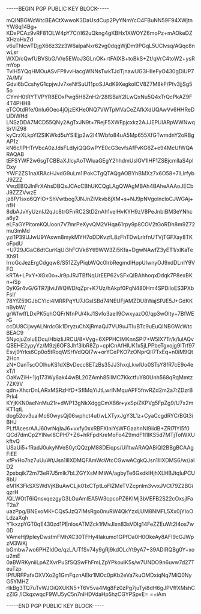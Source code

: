 -----BEGIN PGP PUBLIC KEY BLOCK-----

mQINBGWcWtcBEACtXwwoK3DaUsdCup2PyYNmYcO4FBuNN59F94XWjtnYW8q14Bg+
KDxPCAz9vRF81OLW4pY7C//I62uQkng4gKBHx1XWOYZ6moPz+mAOkeDZXHzoHxZd
v6uThIcwTDjgX66z32z3W6alpaNxr62vg0dqgWjDm9PGqL5UClvsq/AQqc8nwLsr
WXD/cQwfUBVSbG/V/e5EWoJ3GLnOK+rtFAIXB+toBkS+Zt/qVrC4toW2+ysRmYop
TvIH5YQqHMOuASvFPIlvvHacgWNNsTwkTJdTjnawUG3HIIeFyO430gDiUP77A/MV
Gdvi6bCcshyG1cpjwJv7xeNfSuU11poSJAdK9XegkoICV8Z7M8kF/Pfv3jjSg55o
CYmH0tRYTVPYR8EOxPwg5H8ZnH2r28ISBaY2lLwQxNu5Q4xTrQcPkAZ9F4T4PHH8
eTCOtdRfe/0nIu6Oec4jOjzEKHe0NQ7VWTpMVaCeZAfkXdUQAwVv6HHReDUDiWHd
LNSzDDA7MCD55QNy2AgTxJN9t+7RejF5XWFpjcxkz2AJJEPUlARpWWNwqSrVIZ98
kyCrzXLkpYI2SlKWkd5uYSlEjp2w2I41Wbfo84uA5Mp655XfGTwmdnY2oRBgAP1z
kN6c/lPHTrVbcA0zJdsFLdIyiQQGwPYE0cG3evfsAfFvKG6Z+e94McUfWQARAQAB
tEFSYWF2w6sgTCBBaXJlcyAoTWluaGEgY2hhdmUsIGV1IHF1ZSBjcmllaS4pIDxy
YWF2ZS1naXRAcHJvdG9uLm1lPokCTgQTAQgAOBYhBMXz7x6O58+7lLlrfybJ9ZZZ
VwzEBQJlnFrXAhsDBQsJCAcCBhUKCQgLAgQWAgMBAh4BAheAAAoJECbJ9ZZZVwzE
jz8P/1sxo6QYlO+ShVwtbog7JNJnZIVkvb8jXM+s+NJ9pNVgolncloCJWGAj+nfH
8dbAJvYyUznIJ2qJc8trGFnRC2StD2nAh1velHvKYH9zV8PeJnbIBM3eYNhca6y2
eLFaGYPitomKQUoon7V7mrPeXyvQM2VHqa61rpy9p8COV2tGoRDh8m9Z72mu3mMd
yzi1P39UJwU9YAxwn8mykMYH7oDDKvzfL8zFhTDwLrlrfnUTVjTGFXay8TKoFpdU
+U729JGaC6dtCurKqUi3hFOVk6Ytl9WW3Zi5Kfa+DgwNAwfZ3yET1/xlKaTeXh91
IrroGcJezErgCdgqw8/S51ZZyPiqbWQc0lrbRegmdlHppUlwnyOJ9xdDLnlY9VFO
kRTA+LPxY+XGx0o+Jr9pJRJTBfNqUrEEP62vSFxQIBAhhoqxDdqk7P8exBKn+iSp
0yKGr4vG/GTR7jIviJWQWD/qZpr+K7Uz/hAkpf0PqN480Hm4SPDiloES3PXbFsI/
78YfZ59GJbCYIci4MRRPqYU7JGsISBd74NEUFjAMZDU8WajSPJE5J+GdKKnBybW/
grWfwffLDxPK5qhOQFrNfnPU/4kJ1Svfo3aell9CwxyazO0/qp3wOlty+7BfWErG
ccDU8CijwyALNrdcGk1DryzuChXjRmaQJ7VU9uJTIuBTc9uEuQINBGWcWtcBEAC9
5NyojuZoluEDcu/HbizIiJRCU/8+Vyg+6XPPHClMKnnSPl7+W5IX7Tr/k/lulAQv
QBEHE2ypyYz/M9zj6OF3Jhf3IbR8Zp+cpICnAfHlUK1x5jLPPbeTgxojg9ITrf97
Esvj9Yrks6Cp0o5tRoqWSHVdQQI7w+orYCePKO7zONprQIl7TxEq+n0iM9Qt2Hcn
zN+OanTscOOlhuKS1dXBvDecc8ETzBs35JJ3hxqLkwlUo0STsY8fR7cE9o4exT/l
OaKwZiH+1jq173Wy6ak44wBL20ZAmh85iIMC7KkctfuY80Unh568qRqMmtz7ZK9V
qdn+XhcrDnLARxMSRzHfD+SflMqYiJtLwrINMquAPF5fnvRZd2m2a7rZDzrBPrk4
KYjKKN0aeNnMu21r+dWP13gNkXdggCmX86r+yxSpiZKPVg5FpZg9/U7x2mKT1qtL
dog52ov3uaiMc60wysQj06wphct4uf/wLXTyxJgY3L1z+CyaCcgdRYC/BGt3iBHJ
PLffAcesrAAJ60vrNqIaJ6+vxfy0xxRBFXIniYsWFGaahnNl9iidB+ZRl7IYl5f0
QCd7dmCp2YlNwl8CPH7+Z6+hRFpdKreMoFo4Z9mdF1l1lKS5d7MTjTolWXUkftvQ
USaUi5+fRadJ0ukyNVeS0ytQQzpM88DEiqps/Ui1twARAQABiQI2BBgBCAAgFiEE
xfPvHo7nz7uUuWt/Jsn1lllXDMQFAmWcWtcCGwwACgkQJsn1lllXDMS6/w//aID2
2pxbqik72m73eR7J5mIk7bLZGYXsMiMWA/agbyTe6GxdklHjhXLHBJtqluPCU8bU
eM1K3FkSXSWdVjKBuAwCLjk01xCTptLoFIZMeTVZcpnlm3vvxJVCt79Z2BGiqzrH
/QLWOtT6iQnsxqezgyG3LOuAmlEA5W3cpcoPZ6KlMj3bVEFB2S22cOxsjlFaT2a7
uazPpg/BNExoMK+CQs5JzQ7IMsRgo0nuRW4QkYzxLUM8NMFL5Xx0jYIoOLdzaXqh
Y1kxzpYGT0qE430zd1PEnloxATMZck1fMvJlxn83sVDIg14FeZZEuWt2l4os7w0D
VAmeHj9pIeyDwstmFMhXC30TFHy4Iakumo1GPfOa0H0OkeAy8AFI9cGJWpzM3WKj
bGmbw7wo6PHZldOe/qzL/UTfSv74y9gRj9kdOLcYt9yA7+39ADIRQBg0Y+xou2mE
0aBWRKyniiLpAZXvrPuSfSQSwFhFmLZpYPkoulK5s/w7UNDO9n6uvw7d27TeuTzp
IPfURFPafxOXVXo2g1GmFqznAEkr1MOc0pKb2eVa7kuOMDxiqNq7MiQ0NyG5YMHZ
rIkBg3TQ7uTvWJOiQXUKN5+T6V5va4Mg8Fz0zPg7juTyi8dH6gJPVffXMshCzZIG
/lCkqxwqcF9WU5yC5n7nIHDVdaHp5hzCGYPSpvE=
=+iAm

-----END PGP PUBLIC KEY BLOCK-----